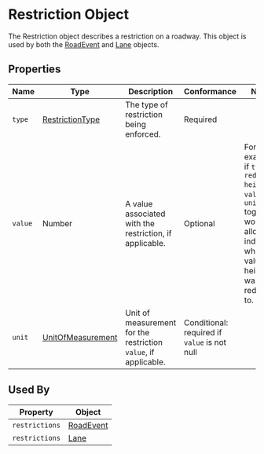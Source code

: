 # Restriction Object
The Restriction object describes a restriction on a roadway. This object is used by both the [RoadEvent](/spec-content/objectsRoadEvent.md) and [Lane](/spec-content/objects/Lane.md) objects.

## Properties
Name | Type | Description | Conformance | Notes
--- | --- | --- | --- | ---
`type` | [RestrictionType](/spec-content/enumerated-types/RestrictionType.md) | The type of restriction being enforced. | Required |
`value` | Number | A value associated with the restriction, if applicable. | Optional | For example, if `type` is `reduced-height`, `value` and `unit` together would allow indicating what value the height was reduced to.
`unit` | [UnitOfMeasurement](/spec-content/enumerated-types/UnitOfMeasurement.md) | Unit of measurement for the restriction `value`, if applicable. | Conditional: required if `value` is not null |
 
## Used By
Property | Object
--- | ---
`restrictions` | [RoadEvent](/spec-content/objects/RoadEvent.md)
`restrictions` | [Lane](/spec-content/objects/Lane.md)
